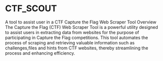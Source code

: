 # CTF_SCOUT
A tool to assist user in a CTF
Capture the Flag Web Scraper Tool
Overview
The Capture the Flag (CTF) Web Scraper Tool is a powerful utility designed to assist users in extracting data from websites
for the purpose of participating in Capture the Flag competitions. This tool automates the process of scraping and retrieving 
valuable information such as challenges,files and hints from CTF websites, thereby streamlining the process and enhancing efficiency.

